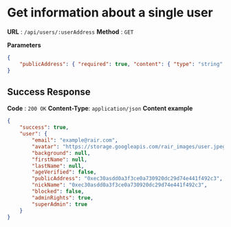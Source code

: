 # Get information about a single user

**URL** : `/api/users/:userAddress`
**Method** : `GET`

**Parameters**
```json
{
    "publicAddress": { "required": true, "content": { "type": "string" } },
}
```

## Success Response
**Code** : `200 OK`
**Content-Type**: `application/json`
**Content example**
```json
{
    "success": true,
    "user": {
        "email": "example@rair.com",
        "avatar": "https://storage.googleapis.com/rair_images/user.jpeg",
        "background": null,
        "firstName": null,
        "lastName": null,
        "ageVerified": false,
        "publicAddress": "0xec30asdd0a3f3ce0a730920dc29d74e441f492c3",
        "nickName": "0xec30asdd0a3f3ce0a730920dc29d74e441f492c3",
        "blocked": false,
        "adminRights": true,
        "superAdmin": true
    }
}
```